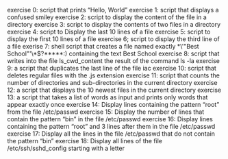 exercise 0: script that prints “Hello, World”
exercise 1: script that displays a confused smiley
exercise 2: script to display the content of the file in a directory 
exercise 3:  script to display the contents of two files in a directory
exercise 4: script to Display the last 10 lines of a file
exercise 5: script to display the first 10 lines of a file
exercise 6; script to display the third line of a file
exerise 7: shell script that creates a file named exactly \*\\'"Best School"\'\\*$\?\*\*\*\*\*:) containing the text Best School
exercise 8: script that writes into the file ls_cwd_content the result of the command ls -la
exercise 9:  a script that duplicates the last line of the file iac
exercise 10: script that deletes regular files with the .js extension
exercise 11: script that counts the number of directories and sub-directories in the current directory
exercise 12: a script that displays the 10 newest files in the current directory
exercise 13: a script that takes a list of words as input and prints only words that appear exactly once
exercise 14: Display lines containing the pattern “root” from the file /etc/passwd
exercise 15: Display the number of lines that contain the pattern “bin” in the file /etc/passwd
exercise 16: Display lines containing the pattern “root” and 3 lines after them in the file /etc/passwd
exercise 17: Display all the lines in the file /etc/passwd that do not contain the pattern “bin”
exercise 18: Display all lines of the file /etc/ssh/sshd_config starting with a letter

